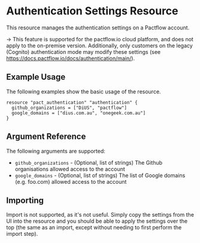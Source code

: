 # Authentication Settings Resource

This resource manages the authentication settings on a Pactflow account.

-> This feature is supported for the pactflow.io cloud platform, and does not apply to the on-premise version. Additionally, only customers on the legacy (Cognito) authentication mode may modify these settings (see https://docs.pactflow.io/docs/authentication/main/).

## Example Usage
The following examples show the basic usage of the resource.

```hcl
resource "pact_authentication" "authentication" {
  github_organizations = ["DiUS", "pactflow"]
  google_domains = ["dius.com.au", "onegeek.com.au"]
}
```

## Argument Reference

The following arguments are supported:

* `github_organizations` - (Optional, list of strings) The Github organisations allowed access to the account
* `google_domains` - (Optional, list of strings) The list of Google domains (e.g. foo.com) allowed access to the account

## Importing

Import is not supported, as it's not useful. Simply copy the settings from the UI into the resource and you should be able to apply the settings over the top (the same as an import, except without needing to first perform the import step).